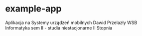 # example-app
Aplikacja na Systemy urządzeń mobilnych
Dawid Przelazły WSB Informatyka sem II - studia niestacjonarne II Stopnia

